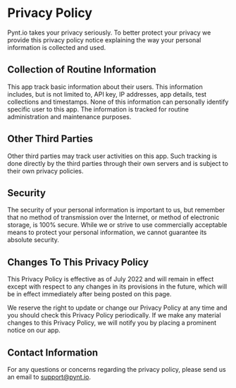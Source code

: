 # Privacy Policy

Pynt.io takes your privacy seriously. To better protect your privacy we provide this privacy policy notice explaining the way your personal information is collected and used.


## Collection of Routine Information

This app track basic information about their users. This information includes, but is not limited to, API key, IP addresses, app details, test collections and timestamps. None of this information can personally identify specific user to this app. The information is tracked for routine administration and maintenance purposes.


## Other Third Parties

Other third parties may track user activities on this app. Such tracking is done directly by the third parties through their own servers and is subject to their own privacy policies.


## Security

The security of your personal information is important to us, but remember that no method of transmission over the Internet, or method of electronic storage, is 100% secure. While we or strive to use commercially acceptable means to protect your personal information, we cannot guarantee its absolute security.


## Changes To This Privacy Policy

This Privacy Policy is effective as of July 2022 and will remain in effect except with respect to any changes in its provisions in the future, which will be in effect immediately after being posted on this page.

We reserve the right to update or change our Privacy Policy at any time and you should check this Privacy Policy periodically. If we make any material changes to this Privacy Policy, we will notify you by placing a prominent notice on our app.


## Contact Information

For any questions or concerns regarding the privacy policy, please send us an email to support@pynt.io.
